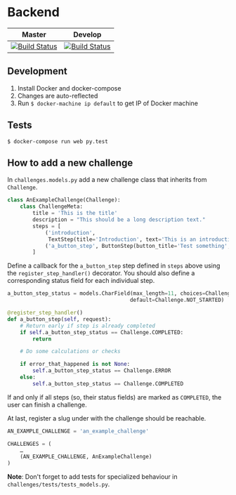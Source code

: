 # Backend
|  Master | Develop   |
|---------|-----------|
|  [![Build Status](https://travis-ci.org/projectsecure/projectsecure-api.svg?branch=master)](https://travis-ci.org/projectsecure/projectsecure-api) | [![Build Status](https://travis-ci.org/projectsecure/projectsecure-api.svg?branch=develop)](https://travis-ci.org/projectsecure/projectsecure-api) |

## Development
1. Install Docker and docker-compose
2. Changes are auto-reflected
2. Run `$ docker-machine ip default` to get IP of Docker machine

## Tests
```
$ docker-compose run web py.test
```

## How to add a new challenge
In `challenges.models.py` add a new challenge class that inherits from `Challenge`.

```python
class AnExampleChallenge(Challenge):
    class ChallengeMeta:
        title = 'This is the title'
        description = "This should be a long description text."
        steps = [
            ('introduction',
             TextStep(title='Introduction', text='This is an introduction text.')),
            ('a_button_step', ButtonStep(button_title='Test something', title=''))
        ]
```

Define a callback for the `a_button_step` step defined in `steps` above using the `register_step_handler()` decorator. You should also define a corresponding status field for each individual step.

```python
a_button_step_status = models.CharField(max_length=11, choices=Challenge.STATUS_CHOICES,
                                       default=Challenge.NOT_STARTED)

```

```python
@register_step_handler()
def a_button_step(self, request):
    # Return early if step is already completed
    if self.a_button_step_status == Challenge.COMPLETED:
        return

    # Do some calculations or checks

    if error_that_happened is not None:
        self.a_button_step_status == Challenge.ERROR
    else:
        self.a_button_step_status == Challenge.COMPLETED

```

If and only if all steps (so, their status fields) are marked as `COMPLETED`, the user can finish a challenge.

At last, register a slug under with the challenge should be reachable.

```python
AN_EXAMPLE_CHALLENGE = 'an_example_challenge'

CHALLENGES = (
    …
    (AN_EXAMPLE_CHALLENGE, AnExampleChallenge)
)
```

**Note**: Don't forget to add tests for specialized behaviour in `challenges/tests/tests_models.py`.

